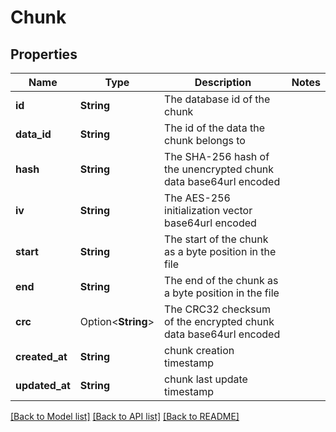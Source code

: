 # Chunk

## Properties

Name | Type | Description | Notes
------------ | ------------- | ------------- | -------------
**id** | **String** | The database id of the chunk | 
**data_id** | **String** | The id of the data the chunk belongs to | 
**hash** | **String** | The SHA-256 hash of the unencrypted chunk data base64url encoded | 
**iv** | **String** | The AES-256 initialization vector base64url encoded | 
**start** | **String** | The start of the chunk as a byte position in the file | 
**end** | **String** | The end of the chunk as a byte position in the file | 
**crc** | Option<**String**> | The CRC32 checksum of the encrypted chunk data base64url encoded | 
**created_at** | **String** | chunk creation timestamp | 
**updated_at** | **String** | chunk last update timestamp | 

[[Back to Model list]](../README.md#documentation-for-models) [[Back to API list]](../README.md#documentation-for-api-endpoints) [[Back to README]](../README.md)



